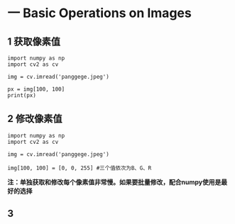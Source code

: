 # 一 Basic Operations on Images
## 1 获取像素值
```
import numpy as np
import cv2 as cv

img = cv.imread('panggege.jpeg')

px = img[100, 100]
print(px)
```
## 2 修改像素值
```
import numpy as np
import cv2 as cv

img = cv.imread('panggege.jpeg')

img[100, 100] = [0, 0, 255] #三个值依次为B、G、R
```
**注：单独获取和修改每个像素值非常慢。如果要批量修改，配合numpy使用是最好的选择**
## 3 
